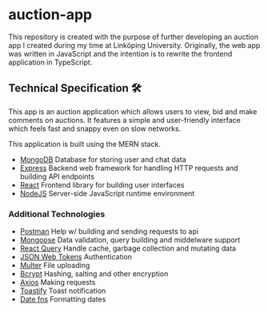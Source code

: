 # auction-app
This repository is created with the purpose of further developing an auction app I created during my time at Linköping University.
Originally, the web app was written in JavaScript and the intention is to rewrite the frontend application in TypeScript.


## Technical Specification 🛠️

This app is an auction application which allows users to view, bid and make comments on auctions.
It features a simple and user-friendly interface which feels fast and snappy even on slow networks.

This application is built using the MERN stack.

- [MongoDB](http://mongodb.com/)
  Database for storing user and chat data
- [Express](https://expressjs.com/)
  Backend web framework for handling HTTP requests and building API endpoints
- [React](https://react.dev/)
  Frontend library for building user interfaces
- [NodeJS](https://nodejs.org/en)
  Server-side JavaScript runtime environment

### Additional Technologies

- [Postman](https://www.postman.com/)
  Help w/ building and sending requests to api
- [Mongoose](https://mongoosejs.com/)
  Data validation, query building and middelware support
- [React Query](https://tanstack.com/query/v3/docs/react/overview)
  Handle cache, garbage collection and mutating data
- [JSON Web Tokens](https://jwt.io/)
  Authentication
- [Multer](https://www.npmjs.com/package/multer)
  File uploading
- [Bcrypt](https://www.npmjs.com/package/bcrypt)
  Hashing, salting and other encryption
- [Axios](https://axios-http.com/)
  Making requests
- [Toastify](https://www.npmjs.com/package/react-toastify)
  Toast notification
- [Date fns](https://date-fns.org/)
  Formatting dates

